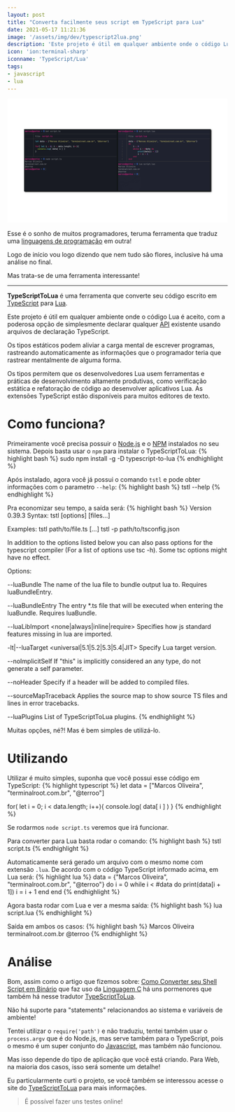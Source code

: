 ```yaml
---
layout: post
title: "Converta facilmente seus script em TypeScript para Lua"
date: 2021-05-17 11:21:36
image: '/assets/img/dev/typescript2lua.png'
description: 'Este projeto é útil em qualquer ambiente onde o código Lua é aceito, com a opção de simplesmente declarar qualquer API existente usando arquivos TypeScript.'
icon: 'ion:terminal-sharp'
iconname: 'TypeScript/Lua'
tags:
- javascript
- lua
---
```


<img src="/assets/img/dev/typescript2lua.png" alt="Converta facilmente seus script em TypeScript para Lua" title="Converta facilmente seus script em TypeScript para Lua" style="border: none;">

Esse é o sonho de muitos programadores, teruma ferramenta que traduz uma [linguagens de programação](https://terminalroot.com.br/2019/10/linguagem-de-programacao.html) em outra!

Logo de início vou logo dizendo que nem tudo são flores, inclusive há uma análise no final.

Mas trata-se de uma ferramenta interessante!

---

**TypeScriptToLua** é uma ferramenta que converte seu código escrito em [TypeScript](https://terminalroot.com.br/2021/05/compartilhe-seu-desktop-para-o-navegador.html) para [Lua](https://terminalroot.com.br/2016/11/blog-linux-lua.html).

Este projeto é útil em qualquer ambiente onde o código Lua é aceito, com a poderosa opção de simplesmente declarar qualquer [API](https://terminalroot.com.br/2021/04/como-criar-uma-api-com-laravel-8.html) existente usando arquivos de declaração TypeScript.

Os tipos estáticos podem aliviar a carga mental de escrever programas, rastreando automaticamente as informações que o programador teria que rastrear mentalmente de alguma forma. 

Os tipos permitem que os desenvolvedores Lua usem ferramentas e práticas de desenvolvimento altamente produtivas, como verificação estática e refatoração de código ao desenvolver aplicativos Lua. As extensões TypeScript estão disponíveis para muitos editores de texto.

# Como funciona?
Primeiramente você precisa possuir o [Node.js](https://terminalroot.com.br/2019/11/como-instalar-nodejs-no-linux-e-primeiros-passos.html) e o [NPM](https://terminalroot.com.br/2019/11/como-instalar-nodejs-no-linux-e-primeiros-passos.html) instalados no seu sistema. Depois basta usar o `npm` para instalar o TypeScriptToLua:
{% highlight bash %}
sudo npm install -g -D typescript-to-lua
{% endhighlight %}

Após instalado, agora você já possui o comando `tstl` e pode obter informações com o parametro `--help`:
{% highlight bash %}
tstl --help
{% endhighlight %}

Pra economizar seu tempo, a saída será:
{% highlight bash %}
Version 0.39.3
Syntax:   tstl [options] [files...]

Examples: tstl path/to/file.ts [...]
          tstl -p path/to/tsconfig.json

In addition to the options listed below you can also pass options
for the typescript compiler (For a list of options use tsc -h).
Some tsc options might have no effect.

Options:

 --luaBundle <string>                            The name of the lua file to bundle output lua to. Requires luaBundleEntry.

 --luaBundleEntry <string>                       The entry *.ts file that will be executed when entering the luaBundle. Requires luaBundle.

 --luaLibImport <none|always|inline|require>     Specifies how js standard features missing in lua are imported.

 -lt|--luaTarget <universal|5.1|5.2|5.3|5.4|JIT> Specify Lua target version.

 --noImplicitSelf <boolean>                      If "this" is implicitly considered an any type, do not generate a self parameter.

 --noHeader <boolean>                            Specify if a header will be added to compiled files.

 --sourceMapTraceback <boolean>                  Applies the source map to show source TS files and lines in error tracebacks.

 --luaPlugins <object>                           List of TypeScriptToLua plugins.
{% endhighlight %}

Muitas opções, né?! Mas é bem simples de utilizá-lo.

# Utilizando
Utilizar é muito simples, suponha que você possui esse código em TypeScript:
{% highlight typescript %}
let data = ["Marcos Oliveira", "terminalroot.com.br", "@terroo"]

for( let i = 0; i < data.length; i++){
  console.log( data[ i ] )
}
{% endhighlight %}

Se rodarmos `node script.ts` veremos que irá funcionar.

Para converter para Lua basta rodar o comando:
{% highlight bash %}
tstl script.ts
{% endhighlight %}

Automaticamente será gerado um arquivo com o mesmo nome com extensão `.lua`. De acordo com o código TypeScript informado acima, em Lua será:
{% highlight lua %}
data = {"Marcos Oliveira", "terminalroot.com.br", "@terroo"}
do
    i = 0
    while i < #data do
        print(data[i + 1])
        i = i + 1
    end
end
{% endhighlight %}

Agora basta rodar com Lua e ver a mesma saída:
{% highlight bash %}
lua script.lua
{% endhighlight %}

Saída em ambos os casos:
{% highlight bash %}
Marcos Oliveira
terminalroot.com.br
@terroo
{% endhighlight %}

# Análise
Bom, assim como o artigo que fizemos sobre: [Como Converter seu Shell Script em Binário](https://terminalroot.com.br/2019/08/como-converter-seu-shell-script-em-binario.html) que faz uso da [Linguagem C](https://terminalroot.com.br/tags#linguagemc) há uns pormenores que também há nesse tradutor [TypeScriptToLua](https://typescripttolua.github.io/).

Não há suporte para "statements" relacionandos ao sistema e variáveis de ambiente!

Tentei utilizar o `require('path')` e não traduziu, tentei também usar o `process.argv` que é do Node.js, mas serve também para o TypeScript, pois o mesmo é um super conjunto do [Javascript](https://terminalroot.com.br/tag#javascript), mas também não funcionou.

Mas isso depende do tipo de aplicação que você está criando. Para Web, na maioria dos casos, isso será somente um detalhe!

Eu particularmente curti o projeto, se você também se interessou acesse o site do [TypeScriptToLua](https://typescripttolua.github.io/) para mais informações.
> É possível fazer uns testes online!



